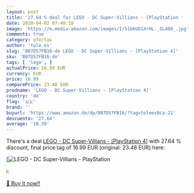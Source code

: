 ```yaml
---
layout: post
title: '27.64 % deal for LEGO - DC Super-Villians - [PlayStation '
date: 2020-04-02 07:40:19
image: 'https://m.media-amazon.com/images/I/51b6UD1XrHL._SL400_.jpg'
comments: true
category: ofertas
author: 'tole.es'
slug: 'B07D57FB16-de LEGO - DC Super-Villians - [PlayStation 4]'
sku: 'B07D57FB16-de'
tags: [ 'lego', ]
actualPrice: 16.99 EUR
currency: EUR
price: 16.99
comparePrice: 23.48 EUR
prodname: 'LEGO - DC Super-Villians - [PlayStation 4]'
country: 'de'
flag: '🇩🇪'
brand: ''
buyurl: 'https://www.amazon.de/dp/B07D57FB16/?tag=tolees0ca-21'
descuento: '27.64'
average: '18.39'
---
```


There's a deal [LEGO - DC Super-Villians - [PlayStation 4]](https://www.amazon.de/dp/B07D57FB16/?tag=tolees0ca-21)  with  27.64 % discount, final price tag of  16.99 EUR (original: 23.48 EUR) here:

[![LEGO - DC Super-Villians - [PlayStation ](https://m.media-amazon.com/images/I/51b6UD1XrHL._SL400_.jpg)](https://www.amazon.de/dp/B07D57FB16/?tag=tolees0ca-21)

ℹ️:


[🛒 Buy it now!!](https://www.amazon.de/dp/B07D57FB16/?tag=tolees0ca-21)
